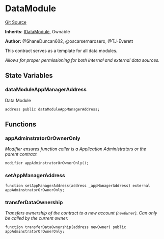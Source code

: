 # DataModule
[Git Source](https://github.com/thrackle-io/rules-protocol/blob/49ab19f6a1a98efed1de2dc532ff3da9b445a7cb/src/data/DataModule.sol)

**Inherits:**
[IDataModule](/src/data/IDataModule.sol/interface.IDataModule.md), Ownable

**Author:**
@ShaneDuncan602, @oscarsernarosero, @TJ-Everett

This contract serves as a template for all data modules.

*Allows for proper permissioning for both internal and external data sources.*


## State Variables
### dataModuleAppManagerAddress
Data Module


```solidity
address public dataModuleAppManagerAddress;
```


## Functions
### appAdminstratorOrOwnerOnly

*Modifier ensures function caller is a Application Administrators or the parent contract*


```solidity
modifier appAdminstratorOrOwnerOnly();
```

### setAppManagerAddress


```solidity
function setAppManagerAddress(address _appManagerAddress) external appAdminstratorOrOwnerOnly;
```

### transferDataOwnership

*Transfers ownership of the contract to a new account (`newOwner`).
Can only be called by the current owner.*


```solidity
function transferDataOwnership(address newOwner) public appAdminstratorOrOwnerOnly;
```

